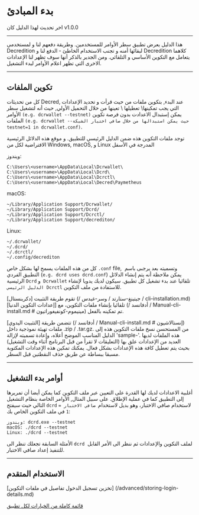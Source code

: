 # بدء المبادئ

اخر تحديث لهذا الدليل كان v1.0.0

---

هذا الدليل يعرض تطبيق سطر الأوامر للمستخدمين. وطريقة دفعهم لنا و لمستخدمي Decredition لبقائها أمنه و تجنب الاستخدام الخاطئ - الدفع لنا و Decredition كلاهما يتعامل مع التكوين الأساسي و التلقائي. ومن الجدير بالذكر أنها سوف تظهر لنا الإعدادات الاخرى التي تظهر اعلام الأوامر لبدء التشغيل.

---

## تكوين الملفات

كل من تحديثات Decred, عند البدء, بتكوين ملفات من حيث قرأت و تحديد الإعدادات التي يجب تمكينها\ تعطيلها \ تعينها من خلال التحميل الأولي, حيث أنه لتشغيل سطر الأوامر `(e.g. dcrwallet --testnet)` يمكن إستبدال الاعدادت بدون فرصة تكوين الملفات `(e.g. dcrwallet --حيث يمكن استبدالها من خلال صافي اختبار الشبكة testnet=1 in dcrwallet.conf)`.

توجد ملفات التكوين هذه ضمن الدليل الرئيسي للتطبيق. و موقع هذه الدلائل الرئيسية الافتراضية لكل من Windows, macOS, و Linux المدرجة في الأسفل

ويندوز:

    C:\Users\<username>\AppData\Local\Dcrwallet\
    C:\Users\<username>\AppData\Local\Dcrd\
    C:\Users\<username>\AppData\Local\Dcrctl\ 
    C:\Users\<username>\AppData\Local\Decred\Paymetheus

macOS: 

    ~/Library/Application Support/Dcrwallet/
    ~/Library/Application Support/Dcrd/
    ~/Library/Application Support/Dcrctl/
    ~/Library/Application Support/decrediton/
    
Linux: 
    
    ~/.dcrwallet/
    ~/.dcrd/
    ~/.dcrctl/
    ~/.config/decrediton

كل من هذه الملفات يسمح لها بشكل خاص `.conf` file,  وتسميته بعد  يرجىى باسم التطبيق الفردي (`e.g. dcrd uses dcrd.conf`) يمكن ملاحظة أنه يتم إنشاء الدلائل الرئيسية `Dcrd` و` Dcrwallet` تلقائيا عند بدء تشغيل كل تطبيق. سيكون لديك يدويا لإنشاء `الدليل الرئيسي Dcrctl` للاستفادة من ملف التكوين.

تقوم طريقة التثبيت [دكرينستال] (/ جيتينغ-ستارتد / وسر-غيدس / cli-installation.md) تلقائيا بإنشاء ملفات التكوين، مع [إعدادات التكوين الدنيا] (/ أدفانسد / Manual-cli-install.md # مينيموم-كونفيغوراتيون) تم تمكينه بالفعل.

تتضمن طريقة [التثبيت اليدوي] (/ أدفانسد / Manual-cli-install.md # إنستالاشيون) ملفات تهيئة نموذجية داخل .zip / .tar.gz. من المستحسن نسخ ملفات التكوين هذه إلى الدليل المناسب الموضح أعلاه، وإعادة تسميته لإزالة 'sample-'. هذه الملفات لديها العديد من الإعدادات علق بها (التعليقات لا تقرأ من قبل البرنامج أثناء وقت التشغيل) بحيث يتم تعطيل كافة هذه الإعدادات بشكل فعال. يمكنك تمكين هذه الإعدادات المكتوبة مسبقا ببساطة عن طريق حذف النقطتين قبل السطر.

---

## أوامر بدء التشغيل

أغلبية الاعدادات لديك لها القدرة على التعيين عبر ملف التكوين كما يمكن أيضا أن  تمريرها إلى التطبيق كما في عملية الإطلاق. على سبيل المثال, الأوامر الخاصة بنظام التشغيل التالي حيث سيفتح `dcrd` لاستخدام صافي الاختبار، وهو بديل لاستخدام` صافي الاختبار = 1` في ملف التكوين الخاص بك:

    ويندوز: dcrd.exe --testnet
    macOS: ./dcrd --testnet
    Linux: ./dcrd --testnet

الأمثلة السابقة تجعلك تنظر الى  `dcrd`  لملف التكوين والإعدادات ثم ننظر الى الأمر القابل للتنفيذ إعداد صافي الاختبار. 

---

## الاستخدام المتقدم

[تخزين تسجيل الدخول تفاصيل في ملفات التكوين] (/advanced/storing-login-details.md) <!-- هذا يحتوي على نفس المعلومات الموجودة في أعلاه، الحد الأدنى التكوين القسم. ربما حذف. -->

[قائمة كاملة من الخيارات لكل تطبيق](/advanced/program-options.md)
